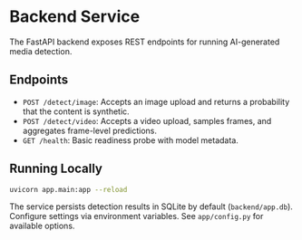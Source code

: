 # Backend Service

The FastAPI backend exposes REST endpoints for running AI-generated media detection.

## Endpoints

- `POST /detect/image`: Accepts an image upload and returns a probability that the content is synthetic.
- `POST /detect/video`: Accepts a video upload, samples frames, and aggregates frame-level predictions.
- `GET /health`: Basic readiness probe with model metadata.

## Running Locally

```bash
uvicorn app.main:app --reload
```

The service persists detection results in SQLite by default (`backend/app.db`). Configure settings via environment variables. See `app/config.py` for available options.
